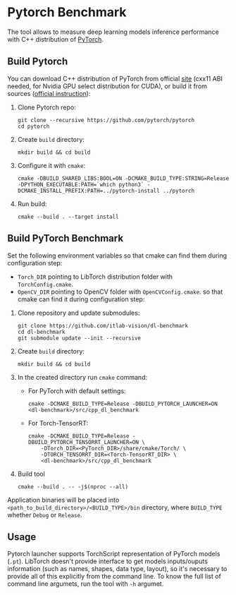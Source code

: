 # Pytorch Benchmark

The tool allows to measure deep learning models inference performance with C++ distribution of [PyTorch][pytorch].

## Build Pytorch

You can download C++ distribution of PyTorch from official [site][pytorch] (cxx11 ABI needed, for Nvidia GPU select distribution for CUDA), or build it from sources ([official instruction][build-instruction]):
1. Clone Pytorch repo:
    ```
    git clone --recursive https://github.com/pytorch/pytorch
    cd pytorch
    ```

1. Create `build` directory:
    ```
    mkdir build && cd build
    ```

1. Configure it with `cmake`:
    ```
    cmake -DBUILD_SHARED_LIBS:BOOL=ON -DCMAKE_BUILD_TYPE:STRING=Release -DPYTHON_EXECUTABLE:PATH=`which python3` -DCMAKE_INSTALL_PREFIX:PATH=../pytorch-install ../pytorch
    ```

1. Run build:
    ```
    cmake --build . --target install
    ```

## Build PyTorch Benchmark

Set the following environment variables so that cmake can find them during configuration step:
* `Torch_DIR` pointing to LibTorch distribution folder with `TorchConfig.cmake`.
* `OpenCV_DIR` pointing to OpenCV folder with `OpenCVConfig.cmake`.
so that cmake can find it during configuration step:

1. Clone repository and update submodules:

    ```
    git clone https://github.com/itlab-vision/dl-benchmark
    cd dl-benchmark
    git submodule update --init --recursive
    ```

1. Create `build` directory:

    ```
    mkdir build && cd build
    ```

1. In the created directory run `cmake` command:
    - For PyTorch with default settings:
        ```
        cmake -DCMAKE_BUILD_TYPE=Release -DBUILD_PYTORCH_LAUNCHER=ON <dl-benchmark>/src/cpp_dl_benchmark
        ```
    - For Torch-TensorRT:
        ```
        cmake -DCMAKE_BUILD_TYPE=Release -DBUILD_PYTORCH_TENSORRT_LAUNCHER=ON \
            -DTorch_DIR=<PyTorch_DIR>/share/cmake/Torch/ \
            -DTORCH_TENSORRT_DIR=<Torch-TensorRT_DIR> \
            <dl-benchmark>/src/cpp_dl_benchmark
        ```

1. Build tool

    ```
    cmake --build . -- -j$(nproc --all)
    ```

Application binaries will be placed into `<path_to_build_directory>/<BUILD_TYPE>/bin` directory, where `BUILD_TYPE` whether `Debug` or `Release`.

## Usage

Pytorch launcher supports TorchScript representation of PyTorch models (`.pt`). LibTorch doesn't provide interface to get models inputs/ouputs information (such as names, shapes, data type, layout), so it's necessary to provide all of this explicitly from the command line. To know the full list of command line argumets, run the tool with `-h` argumet.

<!-- LINKS -->
[pytorch]: https://pytorch.org/
[build-instruction]: https://github.com/pytorch/pytorch/blob/main/docs/libtorch.rst